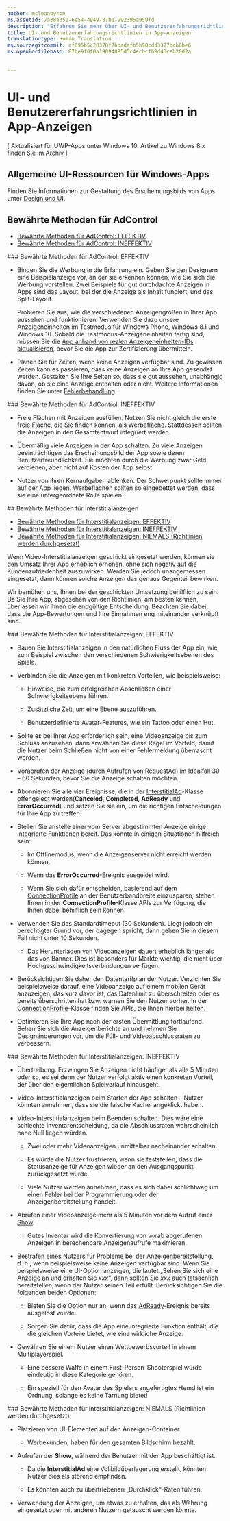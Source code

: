 ```yaml
---
author: mcleanbyron
ms.assetid: 7a38a352-6e54-4949-87b1-992395a959fd
description: "Erfahren Sie mehr über UI- und Benutzererfahrungsrichtlinien in App-Anzeigen."
title: UI- und Benutzererfahrungsrichtlinien in App-Anzeigen
translationtype: Human Translation
ms.sourcegitcommit: cf695b5c20378f7bbadafb5b98cdd3327bcb0be6
ms.openlocfilehash: 87be9f0f0a19094085d5c4ecbcfb8d40ceb20d2a


---
```


# UI- und Benutzererfahrungsrichtlinien in App-Anzeigen


\[ Aktualisiert für UWP-Apps unter Windows 10. Artikel zu Windows 8.x finden Sie im [Archiv](http://go.microsoft.com/fwlink/p/?linkid=619132) \]

## Allgemeine UI-Ressourcen für Windows-Apps

Finden Sie Informationen zur Gestaltung des Erscheinungsbilds von Apps unter [Design und UI](https://developer.microsoft.com/windows/design).

## Bewährte Methoden für AdControl

* [Bewährte Methoden für AdControl: EFFEKTIV](#adcontrolbestpracticesdo10)
* [Bewährte Methoden für AdControl: INEFFEKTIV](#adcontrolbestpracticesdont10)

<span id="adcontrolbestpracticesdo10"/>
### Bewährte Methoden für AdControl: EFFEKTIV

* Binden Sie die Werbung in die Erfahrung ein. Geben Sie den Designern eine Beispielanzeige vor, an der sie erkennen können, wie Sie sich die Werbung vorstellen. Zwei Beispiele für gut durchdachte Anzeigen in Apps sind das Layout, bei der die Anzeige als Inhalt fungiert, und das Split-Layout.

  Probieren Sie aus, wie die verschiedenen Anzeigengrößen in Ihrer App aussehen und funktionieren. Verwenden Sie dazu unsere Anzeigeneinheiten im Testmodus für Windows Phone, Windows 8.1 und Windows 10. Sobald die Testmodus-Anzeigeneinheiten fertig sind, müssen Sie die [App anhand von realen Anzeigeneinheiten-IDs aktualisieren](set-up-ad-units-in-your-app.md), bevor Sie die App zur Zertifizierung übermitteln.

* Planen Sie für Zeiten, wenn keine Anzeigen verfügbar sind. Zu gewissen Zeiten kann es passieren, dass keine Anzeigen an Ihre App gesendet werden. Gestalten Sie Ihre Seiten so, dass sie gut aussehen, unabhängig davon, ob sie eine Anzeige enthalten oder nicht. Weitere Informationen finden Sie unter [Fehlerbehandlung](error-handling-with-advertising-libraries.md).

<span id="adcontrolbestpracticesdont10"/>
### Bewährte Methoden für AdControl: INEFFEKTIV

* Freie Flächen mit Anzeigen ausfüllen. Nutzen Sie nicht gleich die erste freie Fläche, die Sie finden können, als Werbefläche. Stattdessen sollten die Anzeigen in den Gesamtentwurf integriert werden.

* Übermäßig viele Anzeigen in der App schalten. Zu viele Anzeigen beeinträchtigen das Erscheinungsbild der App sowie deren Benutzerfreundlichkeit. Sie möchten durch die Werbung zwar Geld verdienen, aber nicht auf Kosten der App selbst.

* Nutzer von ihren Kernaufgaben ablenken. Der Schwerpunkt sollte immer auf der App liegen. Werbeflächen sollten so eingebettet werden, dass sie eine untergeordnete Rolle spielen.

<span id="interstitialbestpractices10"/>
## Bewährte Methoden für Interstitialanzeigen

* [Bewährte Methoden für Interstitialanzeigen: EFFEKTIV](#interstitialbestpracticesdo10)
* [Bewährte Methoden für Interstitialanzeigen: INEFFEKTIV](#interstitialbestpracticesavoid10)
* [Bewährte Methoden für Interstitialanzeigen: NIEMALS (Richtlinien werden durchgesetzt)](#interstitialbestpracticesnever10)

Wenn Video-Interstitialanzeigen geschickt eingesetzt werden, können sie den Umsatz Ihrer App erheblich erhöhen, ohne sich negativ auf die Kundenzufriedenheit auszuwirken. Werden Sie jedoch unangemessen eingesetzt, dann können solche Anzeigen das genaue Gegenteil bewirken.

Wir bemühen uns, Ihnen bei der geschickten Umsetzung behilflich zu sein. Da Sie Ihre App, abgesehen von den Richtlinien, am besten kennen, überlassen wir Ihnen die endgültige Entscheidung. Beachten Sie dabei, dass die App-Bewertungen und Ihre Einnahmen eng miteinander verknüpft sind.

<span id="interstitialbestpracticesdo10"/>
### Bewährte Methoden für Interstitialanzeigen: EFFEKTIV

* Bauen Sie Interstitialanzeigen in den natürlichen Fluss der App ein, wie zum Beispiel zwischen den verschiedenen Schwierigkeitsebenen des Spiels.

* Verbinden Sie die Anzeigen mit konkreten Vorteilen, wie beispielsweise:

    * Hinweise, die zum erfolgreichen Abschließen einer Schwierigkeitsebene führen.

    * Zusätzliche Zeit, um eine Ebene auszuführen.

    * Benutzerdefinierte Avatar-Features, wie ein Tattoo oder einen Hut.

* Sollte es bei Ihrer App erforderlich sein, eine Videoanzeige bis zum Schluss anzusehen, dann erwähnen Sie diese Regel im Vorfeld, damit die Nutzer beim Schließen nicht von einer Fehlermeldung überrascht werden.

* Vorabrufen der Anzeige (durch Aufrufen von [RequestAd](https://msdn.microsoft.com/library/windows/apps/microsoft.advertising.winrt.ui.interstitialad.requestad.aspx)) im Idealfall 30 – 60 Sekunden, bevor Sie die Anzeige schalten möchten.

* Abonnieren Sie alle vier Ereignisse, die in der [InterstitialAd](https://msdn.microsoft.com/library/windows/apps/microsoft.advertising.winrt.ui.interstitialad.aspx)-Klasse offengelegt werden(**Canceled**, **Completed**, **AdReady** und **ErrorOccurred**) und setzen Sie sie ein, um die richtigen Entscheidungen für Ihre App zu treffen.

* Stellen Sie anstelle einer vom Server abgestimmten Anzeige einige integrierte Funktionen bereit. Das könnte in einigen Situationen hilfreich sein:

    * Im Offlinemodus, wenn die Anzeigenserver nicht erreicht werden können.

    * Wenn das **ErrorOccurred**-Ereignis ausgelöst wird.

    * Wenn Sie sich dafür entscheiden, basierend auf dem [ConnectionProfile](https://msdn.microsoft.com/library/windows/apps/windows.networking.connectivity.connectionprofile.aspx) an der Benutzerbandbreite einzusparen, stehen Ihnen in der **ConnectionProfile**-Klasse APIs zur Verfügung, die Ihnen dabei behilflich sein können.

* Verwenden Sie das Standardtimeout (30 Sekunden). Liegt jedoch ein berechtigter Grund vor, der dagegen spricht, dann gehen Sie in diesem Fall nicht unter 10 Sekunden.

    * Das Herunterladen von Videoanzeigen dauert erheblich länger als das von Banner. Dies ist besonders für Märkte wichtig, die nicht über Hochgeschwindigkeitsverbindungen verfügen.


* Berücksichtigen Sie daher den Datentarifplan der Nutzer. Verzichten Sie beispielsweise darauf, eine Videoanzeige auf einem mobilen Gerät anzuzeigen, das kurz davor ist, das Datenlimit zu überschreiten oder es bereits überschritten hat bzw. warnen Sie den Nutzer vorher. In der [ConnectionProfile](https://msdn.microsoft.com/library/windows/apps/windows.networking.connectivity.connectionprofile.aspx)-Klasse finden Sie APIs, die Ihnen hierbei helfen.

* Optimieren Sie Ihre App nach der ersten Übermittlung fortlaufend. Sehen Sie sich die Anzeigenberichte an und nehmen Sie Designänderungen vor, um die Füll- und Videoabschlussraten zu verbessern.

<span id="interstitialbestpracticesavoid10"/>
### Bewährte Methoden für Interstitialanzeigen: INEFFEKTIV

* Übertreibung. Erzwingen Sie Anzeigen nicht häufiger als alle 5 Minuten oder so, es sei denn der Nutzer verfolgt aktiv einen konkreten Vorteil, der über den eigentlichen Spielverlauf hinausgeht.

* Video-Interstitialanzeigen beim Starten der App schalten – Nutzer könnten annehmen, dass sie die falsche Kachel angeklickt haben.

* Video-Interstitialanzeigen beim Beenden schalten. Dies wäre eine schlechte Inventarentscheidung, da die Abschlussraten wahrscheinlich nahe Null liegen würden.

    * Zwei oder mehr Videoanzeigen unmittelbar nacheinander schalten.

    * Es würde die Nutzer frustrieren, wenn sie feststellen, dass die Statusanzeige für Anzeigen wieder an den Ausgangspunkt zurückgesetzt wurde.

    * Viele Nutzer werden annehmen, dass es sich dabei schlichtweg um einen Fehler bei der Programmierung oder der Anzeigenbereitstellung handelt.

* Abrufen einer Videoanzeige mehr als 5 Minuten vor dem Aufruf einer [Show](https://msdn.microsoft.com/library/windows/apps/microsoft.advertising.winrt.ui.interstitialad.show.aspx).

    * Gutes Inventar wird die Konvertierung von vorab abgerufenen Anzeigen in berechenbare Anzeigenaufrufe maximieren.


* Bestrafen eines Nutzers für Probleme bei der Anzeigenbereitstellung, d. h., wenn beispielsweise keine Anzeigen verfügbar sind. Wenn Sie beispielsweise eine UI-Option anzeigen, die lautet „Sehen Sie sich eine Anzeige an und erhalten Sie *xxx*“, dann sollten Sie *xxx* auch tatsächlich bereitstellen, wenn der Nutzer seinen Teil erfüllt. Berücksichtigen Sie die folgenden beiden Optionen:

    * Bieten Sie die Option nur an, wenn das [AdReady](https://msdn.microsoft.com/library/windows/apps/microsoft.advertising.winrt.ui.interstitialad.adready.aspx)-Ereignis bereits ausgelöst wurde.

    * Sorgen Sie dafür, dass die App eine integrierte Funktion enthält, die die gleichen Vorteile bietet, wie eine wirkliche Anzeige.

* Gewähren Sie einem Nutzer einen Wettbewerbsvorteil in einem Multiplayerspiel.

    * Eine bessere Waffe in einem First-Person-Shooterspiel würde eindeutig in diese Kategorie gehören.

    * Ein speziell für den Avatar des Spielers angefertigtes Hemd ist ein Ordnung, solange es keine Tarnung bietet!

<span id="interstitialbestpracticesnever10"/>
### Bewährte Methoden für Interstitialanzeigen: NIEMALS (Richtlinien werden durchgesetzt)

* Platzieren von UI-Elementen auf den Anzeigen-Container.

    * Werbekunden, haben für den gesamten Bildschirm bezahlt.


* Aufrufen der **Show**, während der Benutzer mit der App beschäftigt ist.

    * Da die **InterstitialAd** eine Vollbildüberlagerung erstellt, könnten Nutzer dies als störend empfinden.

    * Es könnten auch zu übertriebenen „Durchklick“-Raten führen.

* Verwendung der Anzeigen, um etwas zu erhalten, das als Währung eingesetzt oder mit anderen Nutzern getauscht werden könnte.

 

 



<!--HONumber=Jun16_HO4-->


